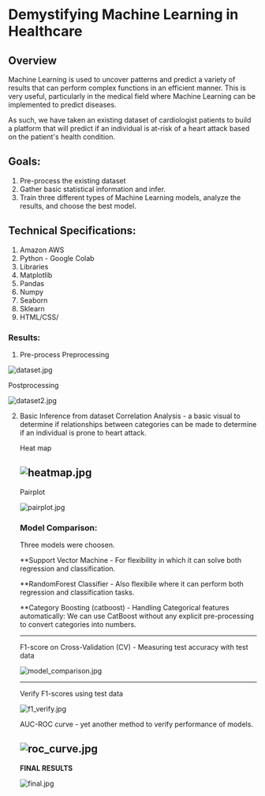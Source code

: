# Demystifying Machine Learning in Healthcare

## Overview

Machine Learning is used to uncover patterns and predict a variety of results that can perform complex functions in an efficient manner. This is very useful, particularly in the medical field where Machine Learning can be implemented to predict diseases.

As such, we have taken an existing dataset of cardiologist patients to build a platform that will predict if an individual is at-risk of a heart attack based on the patient's health condition.

## Goals:
1. Pre-process the existing dataset
2. Gather basic statistical information and infer.
3. Train three different types of Machine Learning models, analyze the results, and choose the best model.

## Technical Specifications:
1. Amazon AWS
2. Python - Google Colab
3. Libraries
  1. Matplotlib
  2. Pandas
  3. Numpy
  4. Seaborn
  5. Sklearn
 4. HTML/CSS/


### Results:

1. Pre-process
  Preprocessing
  
  ![dataset.jpg](https://github.com/ghhyc/Project-4/blob/main/images/dataset.JPG)

  Postprocessing 
  
  ![dataset2.jpg](https://github.com/ghhyc/Project-4/blob/main/images/dataset2.JPG)

2. Basic Inference from dataset
   Correlation Analysis - a basic visual to determine if relationships between categories can be made to determine if an individual is prone to heart attack.

    Heat map
  
    ![heatmap.jpg](https://github.com/ghhyc/Project-4/blob/main/images/heatmpap.JPG)
    ---
    Pairplot
  
    ![pairplot.jpg](https://github.com/ghhyc/Project-4/blob/main/images/pairplot.JPG)

    ### Model Comparison:

    Three models were choosen.
    
    **Support Vector Machine - For flexibility in which it can solve both regression and classification.
    
    **RandomForest Classifier - Also flexibile where it can perform both regression and classification tasks.
    
    **Category Boosting (catboost) - Handling Categorical features automatically: We can use CatBoost without any explicit pre-processing to convert categories into numbers.


    ---
    F1-score on Cross-Validation (CV) - Measuring test accuracy with test data

    ![model_comparison.jpg](https://github.com/ghhyc/Project-4/blob/main/images/model_comparision.JPG)

    ---
    Verify F1-scores using test data

    ![f1_verify.jpg](https://github.com/ghhyc/Project-4/blob/main/images/f1_verify.JPG)

    AUC-ROC curve - yet another method to verify performance of models.

    ![roc_curve.jpg](https://github.com/ghhyc/Project-4/blob/main/images/roc_curve.JPG)
    ---

    **FINAL RESULTS**

    ![final.jpg](https://github.com/ghhyc/Project-4/blob/main/images/final.JPG)



